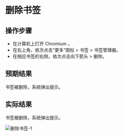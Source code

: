 # 删除书签

## 操作步骤

- 在计算机上打开 Chromium 。
- 在右上角，依次点击“更多”图标 > 书签 > 书签管理器。
- 在相应书签的右侧，依次点击向下箭头 > 删除。

## 预期结果

书签被删除，系统弹出提示。

## 实际结果

书签被删除，系统弹出提示。

![删除书签-1](../img/删除书签-1.png)